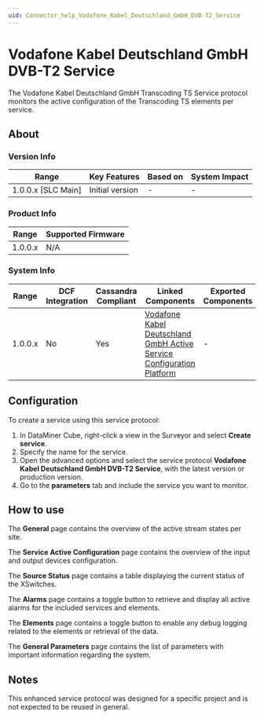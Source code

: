 ```yaml
---
uid: Connector_help_Vodafone_Kabel_Deutschland_GmbH_DVB-T2_Service
---
```


# Vodafone Kabel Deutschland GmbH DVB-T2 Service

The Vodafone Kabel Deutschland GmbH Transcoding TS Service protocol monitors the active configuration of the Transcoding TS elements per service.

## About

### Version Info

| **Range**            | **Key Features** | **Based on** | **System Impact** |
|----------------------|------------------|--------------|-------------------|
| 1.0.0.x \[SLC Main\] | Initial version  | \-           | \-                |

### Product Info

| **Range** | **Supported Firmware** |
|-----------|------------------------|
| 1.0.0.x   | N/A                    |

### System Info

| **Range** | **DCF Integration** | **Cassandra Compliant** | **Linked Components**                                                                                                                                                            | **Exported Components** |
|-----------|---------------------|-------------------------|----------------------------------------------------------------------------------------------------------------------------------------------------------------------------------|-------------------------|
| 1.0.0.x   | No                  | Yes                     | [Vodafone Kabel Deutschland GmbH Active Service Configuration Platform](xref:Connector_help_Vodafone_Kabel_Deutschland_GmbH_Active_Service_Configuration_Platform) | \-                      |

## Configuration

To create a service using this service protocol:

1. In DataMiner Cube, right-click a view in the Surveyor and select **Create service**.
2. Specify the name for the service.
3. Open the advanced options and select the service protocol **Vodafone Kabel Deutschland GmbH DVB-T2 Service**, with the latest version or production version.
4. Go to the **parameters** tab and include the service you want to monitor.

## How to use

The **General** page contains the overview of the active stream states per site.

The **Service Active Configuration** page contains the overview of the input and output devices configuration.

The **Source Status** page contains a table displaying the current status of the XSwitches.

The **Alarms** page contains a toggle button to retrieve and display all active alarms for the included services and elements.

The **Elements** page contains a toggle button to enable any debug logging related to the elements or retrieval of the data.

The **General Parameters** page contains the list of parameters with important information regarding the system.

## Notes

This enhanced service protocol was designed for a specific project and is not expected to be reused in general.
